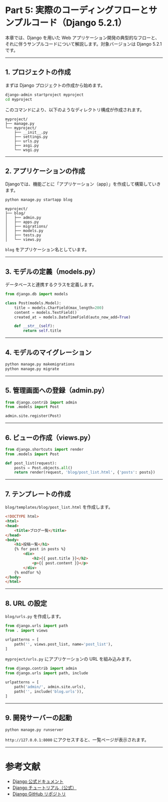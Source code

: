 
# Part 5: 実際のコーディングフローとサンプルコード（Django 5.2.1）

本章では、Django を用いた Web アプリケーション開発の典型的なフローと、それに伴うサンプルコードについて解説します。対象バージョンは Django 5.2.1 です。

---

## 1. プロジェクトの作成

まずは Django プロジェクトの作成から始めます。

```bash
django-admin startproject myproject
cd myproject
```

このコマンドにより、以下のようなディレクトリ構成が作成されます。

```
myproject/
├── manage.py
└── myproject/
    ├── __init__.py
    ├── settings.py
    ├── urls.py
    ├── asgi.py
    └── wsgi.py
```

---

## 2. アプリケーションの作成

Djangoでは、機能ごとに「アプリケーション（app）」を作成して構築していきます。

```bash
python manage.py startapp blog
```

```
myproject/
├── blog/
│   ├── admin.py
│   ├── apps.py
│   ├── migrations/
│   ├── models.py
│   ├── tests.py
│   └── views.py
```

`blog` をアプリケーション名としています。

---

## 3. モデルの定義（models.py）

データベースと連携するクラスを定義します。

```python
from django.db import models

class Post(models.Model):
    title = models.CharField(max_length=200)
    content = models.TextField()
    created_at = models.DateTimeField(auto_now_add=True)

    def __str__(self):
        return self.title
```

---

## 4. モデルのマイグレーション

```bash
python manage.py makemigrations
python manage.py migrate
```

---

## 5. 管理画面への登録（admin.py）

```python
from django.contrib import admin
from .models import Post

admin.site.register(Post)
```

---

## 6. ビューの作成（views.py）

```python
from django.shortcuts import render
from .models import Post

def post_list(request):
    posts = Post.objects.all()
    return render(request, 'blog/post_list.html', {'posts': posts})
```

---

## 7. テンプレートの作成

`blog/templates/blog/post_list.html` を作成します。

```html
<!DOCTYPE html>
<html>
<head>
    <title>ブログ一覧</title>
</head>
<body>
    <h1>投稿一覧</h1>
    {% for post in posts %}
        <div>
            <h2>{{ post.title }}</h2>
            <p>{{ post.content }}</p>
        </div>
    {% endfor %}
</body>
</html>
```

---

## 8. URL の設定

`blog/urls.py` を作成します。

```python
from django.urls import path
from . import views

urlpatterns = [
    path('', views.post_list, name='post_list'),
]
```

`myproject/urls.py` にアプリケーションの URL を組み込みます。

```python
from django.contrib import admin
from django.urls import path, include

urlpatterns = [
    path('admin/', admin.site.urls),
    path('', include('blog.urls')),
]
```

---

## 9. 開発サーバーの起動

```bash
python manage.py runserver
```

`http://127.0.0.1:8000` にアクセスすると、一覧ページが表示されます。

---

# 参考文献

- [Django 公式ドキュメント](https://docs.djangoproject.com/ja/5.2/)
- [Django チュートリアル（公式）](https://docs.djangoproject.com/ja/5.2/intro/)
- [Django GitHub リポジトリ](https://github.com/django/django)

